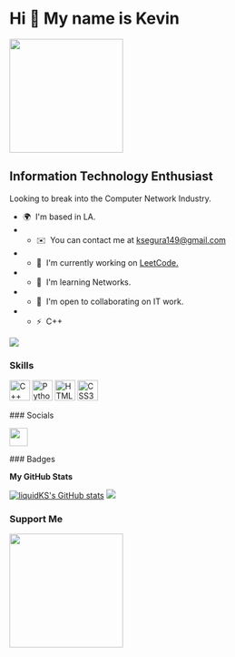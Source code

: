 Hi 👋 My name is Kevin 
======================  
<img src = "https://c4.wallpaperflare.com/wallpaper/983/687/798/anime-art-anime-girl-wallpaper-preview.jpg" height  = "200"/>

Information Technology Enthusiast 
---------------------------------  
Looking to break into the Computer Network Industry.  
* 🌍  I'm based in LA. 
* * ✉️  You can contact me at [ksegura149@gmail.com](mailto:ksegura149@gmail.com) 
* * 🚀  I'm currently working on [LeetCode.](http://leetcode.com/problemset/all/?listId=wpwgkgt&page=1&difficulty=EASY) 
* * 🧠  I'm learning Networks. 
* * 🤝  I'm open to collaborating on IT work. 
* * ⚡  C++

<a href="https://www.github.com/liquidKS" target="_blank" rel="noreferrer"><img src="https://img.shields.io/github/followers/liquidKS?logo=github&style=for-the-badge&color=3382ed&labelColor=312e81" /></a>
### Skills  

<p align="left"> <a href="https://docs.microsoft.com/en-us/cpp/?view=msvc-170" target="_blank" rel="noreferrer"><img src="https://raw.githubusercontent.com/danielcranney/readme-generator/main/public/icons/skills/cplusplus-colored.svg" width="36" height="36" alt="C++" /></a> <a href="https://www.python.org/" target="_blank" rel="noreferrer"><img src="https://raw.githubusercontent.com/danielcranney/readme-generator/main/public/icons/skills/python-colored.svg" width="36" height="36" alt="Python" /></a> <a href="https://developer.mozilla.org/en-US/docs/Glossary/HTML5" target="_blank" rel="noreferrer"><img src="https://raw.githubusercontent.com/danielcranney/readme-generator/main/public/icons/skills/html5-colored.svg" width="36" height="36" alt="HTML5" /></a> <a href="https://www.w3.org/TR/CSS/#css" target="_blank" rel="noreferrer"><img src="https://raw.githubusercontent.com/danielcranney/readme-generator/main/public/icons/skills/css3-colored.svg" width="36" height="36" alt="CSS3" /></a> </p> 
 ### Socials  <p align="left"> <a href="https://www.github.com/liquidKS" target="_blank" rel="noreferrer"><img src="https://raw.githubusercontent.com/danielcranney/readme-generator/main/public/icons/socials/github-dark.svg" width="32" height="32" /></a></p>
### Badges

<b>My GitHub Stats</b>

<a href="http://www.github.com/liquidKS"><img src="https://github-readme-stats.vercel.app/api?username=liquidKS&show_icons=true&hide=&count_private=true&title_color=facc15&text_color=facc15&icon_color=3382ed&bg_color=312e81&hide_border=true&show_icons=true" alt="liquidKS's GitHub stats" /></a>
<a href="http://www.github.com/liquidKS"><img src="https://github-readme-streak-stats.herokuapp.com/?user=liquidKS&stroke=facc15&background=312e81&ring=facc15&fire=facc15&currStreakNum=facc15&currStreakLabel=facc15&sideNums=facc15&sideLabels=facc15&dates=facc15&hide_border=true" /></a>
### Support Me

<a href="https://www.buymeacoffee.com/liquidK"><img src="https://cdn.buymeacoffee.com/buttons/v2/default-yellow.png" width="200" /></a>
